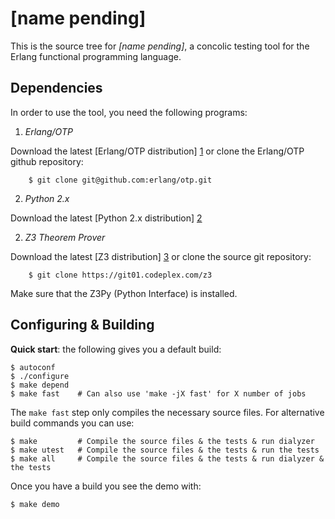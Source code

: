 [name pending]
==============

This is the source tree for *[name pending]*, a concolic testing tool
for the Erlang functional programming language.

Dependencies
------------

In order to use the tool, you need the following programs:

 1. *Erlang/OTP*

  Download the latest [Erlang/OTP distribution] [1] or clone the Erlang/OTP github repository:

        $ git clone git@github.com:erlang/otp.git

 2. *Python 2.x*

  Download the latest [Python 2.x distribution] [2]

 2. *Z3 Theorem Prover*

  Download the latest [Z3 distribution] [3] or clone the source git repository:

        $ git clone https://git01.codeplex.com/z3

  Make sure that the Z3Py (Python Interface) is installed.

Configuring & Building
----------------------

**Quick start**: the following gives you a default build:

    $ autoconf
    $ ./configure
    $ make depend
    $ make fast    # Can also use 'make -jX fast' for X number of jobs


The `make fast` step only compiles the necessary source files. For alternative
build commands you can use:

    $ make         # Compile the source files & the tests & run dialyzer
    $ make utest   # Compile the source files & the tests & run the tests
    $ make all     # Compile the source files & the tests & run dialyzer & the tests

Once you have a build you see the demo with:

    $ make demo


[1]:  http://www.erlang.org/            "www.erlang.org/"
[2]:  http://www.python.org/            "www.python.org/"
[3]:  http://z3.codeplex.com/           "z3.codeplex.com/"
